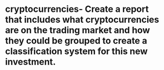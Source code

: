 # cryptocurrencies- Create a report that includes what cryptocurrencies are on the trading market and how they could be grouped to create a classification system for this new investment.
